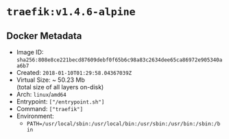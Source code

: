 # `traefik:v1.4.6-alpine`

## Docker Metadata

- Image ID: `sha256:808e8ce221becd87609debf0f65b6c98a83c2634dee65ca86972e905340aa6b7`
- Created: `2018-01-10T01:29:58.04367039Z`
- Virtual Size: ~ 50.23 Mb  
  (total size of all layers on-disk)
- Arch: `linux`/`amd64`
- Entrypoint: `["/entrypoint.sh"]`
- Command: `["traefik"]`
- Environment:
  - `PATH=/usr/local/sbin:/usr/local/bin:/usr/sbin:/usr/bin:/sbin:/bin`
